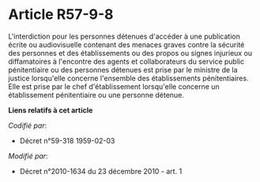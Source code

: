 # Article R57-9-8

L'interdiction pour les personnes détenues d'accéder à une publication écrite ou audiovisuelle contenant des menaces graves
contre la sécurité des personnes et des établissements ou des propos ou signes injurieux ou diffamatoires à l'encontre des
agents et collaborateurs du service public pénitentiaire ou des personnes détenues est prise par le ministre de la justice
lorsqu'elle concerne l'ensemble des établissements pénitentiaires. Elle est prise par le chef d'établissement lorsqu'elle
concerne un établissement pénitentiaire ou une personne détenue.

**Liens relatifs à cet article**

_Codifié par_:

  - Décret n°59-318 1959-02-03

_Modifié par_:

  - Décret n°2010-1634 du 23 décembre 2010 - art. 1
